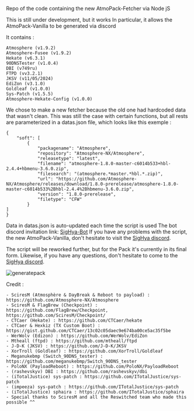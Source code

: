 Repo of the code containing the new AtmoPack-Fetcher via Node jS

This is still under development, but it works
In particular, it allows the AtmoPack-Vanilla to be generated via discord

It contains : 
```
Atmosphere (v1.9.2)
Atmosphere-Fusee (v1.9.2)
Hekate (v6.3.1)
90DNSTester (v1.0.4)
DBI (v749ru)
FTPD (vv3.2.1)
JKSV (v11/05/2024)
EdiZon (v3.1.0)
Goldleaf (v1.0.0)
Sys-Patch (v1.5.5)
Atmosphere-Hekate-Config (v1.0.0)
```

We chose to make a new fetcher because the old one had hardcoded data that wasn't clean. This was still the case with certain functions, but all rests are parameterized in a datas.json file, which looks like this exemple :
```
{
    "soft": [
        {
            "packagename": "Atmosphere",
            "repository": "Atmosphere-NX/Atmosphere",
            "releasetype": "latest",
            "filename": "atmosphere-1.8.0-master-c6014b533+hbl-2.4.4+hbmenu-3.6.0.zip",
            "filesearch": "(atmosphere.*master.*hbl.*.zip)",
            "url": "https://github.com/Atmosphere-NX/Atmosphere/releases/download/1.8.0-prerelease/atmosphere-1.8.0-master-c6014b533%2Bhbl-2.4.4%2Bhbmenu-3.6.0.zip",
            "version": "1.8.0-prerelease",
            "filetype": "CFW"
        }
]
}
```
Data in datas.json is auto-updated each time the script is used
The bot discord invitation link: [SigHya-Bot](https://discord.com/oauth2/authorize?client_id=1068239963260452885&permissions=8&scope=bot%20applications.commands)
If you have any problems with the script, the new AtmoPack-Vanilla, don't hesitate to visit the [SigHya discord](https://discord.sighya.fr).

The script will be reworked further, but for the Pack it's currently in its final form.
Likewise, if you have any questions, don't hesitate to come to the [SigHya discord](https://discord.sighya.fr).

![generatepack](https://github.com/user-attachments/assets/5aac3f78-b5d4-4335-b148-02318a136630)

Credit : 

```
- SciresM (Atmosphère & DayBreak & Reboot to payload) : https://github.com/Atmosphere-NX/Atmosphere
- SciresM & FlagBrew (Checkpoint) : https://github.com/FlagBrew/Checkpoint, https://github.com/SciresM/Checkpoint/
- CTCaer (Hekate) : https://github.com/CTCaer/hekate
- CTCaer & Hexkiz (TX Custom Boot) : https://gist.github.com/CTCaer/13c02c05daec9e674ba00ce5ac35f5be
- WerWolv (Edizon) : https://github.com/WerWolv/EdiZon
- Mtheall (ftpd) : https://github.com/mtheall/ftpd
- J-D-K (JKSV) : https://github.com/J-D-K/JKSV
- XorTroll (Goldleaf) : https://github.com/XorTroll/Goldleaf
- Meganukebmp (Switch_90DNS_tester) : https://github.com/meganukebmp/Switch_90DNS_tester
- PoloNX (PayloadReboot) : https://github.com/PoloNX/PayloadReboot
- (rashevskyv) DBI : https://github.com/rashevskyv/dbi
- (iTotalJustice) sys-patch : https://github.com/ITotalJustice/sys-patch
- (impeeza) sys-patch : https://github.com/ITotalJustice/sys-patch
- (iTotalJustice) sphaira : https://github.com/ITotalJustice/sphaira
- Special thanks to SciresM and all the Reswitched team who made this possible ^^
```
